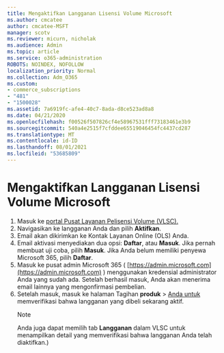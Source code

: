 ```yaml
---
title: Mengaktifkan Langganan Lisensi Volume Microsoft
ms.author: cmcatee
author: cmcatee-MSFT
manager: scotv
ms.reviewer: micurn, nicholak
ms.audience: Admin
ms.topic: article
ms.service: o365-administration
ROBOTS: NOINDEX, NOFOLLOW
localization_priority: Normal
ms.collection: Adm_O365
ms.custom:
- commerce_subscriptions
- "481"
- "1500028"
ms.assetid: 7a6919fc-afe4-40c7-8ada-d8ce523ad8a8
ms.date: 04/21/2020
ms.openlocfilehash: f00526f507826cf4e58967531fff73183461e3b9
ms.sourcegitcommit: 540a4e2515f7cfddee65519046454fc4437cd287
ms.translationtype: MT
ms.contentlocale: id-ID
ms.lasthandoff: 08/01/2021
ms.locfileid: "53685809"
---
```

# <a name="activating-a-microsoft-volume-license-subscription"></a>Mengaktifkan Langganan Lisensi Volume Microsoft

1. Masuk ke [portal Pusat Layanan Pelisensi Volume (VLSC).](https://go.microsoft.com/fwlink/p/?LinkId=329762)
2. Navigasikan ke langganan Anda dan pilih **Aktifkan**.
3. Email akan dikirimkan ke Kontak Layanan Online (OLS) Anda.
4. Email aktivasi menyediakan dua opsi: **Daftar**, atau **Masuk**. Jika pernah membuat uji coba, pilih **Masuk**. Jika Anda belum memiliki penyewa Microsoft 365, pilih **Daftar**.
5. Masuk ke pusat admin Microsoft 365 ( [https://admin.microsoft.com](https://admin.microsoft.com) ) menggunakan kredensial administrator Anda yang sudah ada. Setelah berhasil masuk, Anda akan menerima email lainnya yang mengonfirmasi pembelian.
6. Setelah masuk, masuk ke halaman Tagihan **produk** \> [Anda untuk](https://go.microsoft.com/fwlink/p/?linkid=842054) memverifikasi bahwa langganan yang dibeli sekarang aktif. 
    > [!NOTE]
    > Anda juga dapat memilih tab **Langganan** dalam VLSC untuk menampilkan detail yang memverifikasi bahwa langganan Anda telah diaktifkan.)
